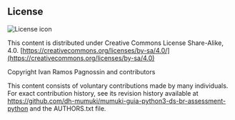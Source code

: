 ## License
![License icon](https://licensebuttons.net/l/by-sa/3.0/88x31.png)

This content is distributed under Creative Commons License Share-Alike, 4.0. [https://creativecommons.org/licenses/by-sa/4.0/](https://creativecommons.org/licenses/by-sa/4.0)

Copyright Ivan Ramos Pagnossin and contributors

This content consists of voluntary contributions made by many
individuals. For exact contribution history, see its revision history
available at https://github.com/dh-mumuki/mumuki-guia-python3-ds-br-assessment-python and the AUTHORS.txt file.

